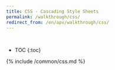 ```yaml
---
title: CSS - Cascading Style Sheets
permalink: /walkthrough/css/
redirect_from: /en/apv/walkthrough/css/
---
```


<div class='common-part-info' title='This part is common to all walkthroughs'>&nbsp;</div>

* TOC
{:toc}

{% include /common/css.md %}